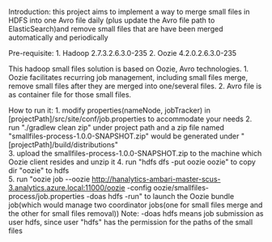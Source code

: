 Introduction:
    this project aims to implement a way to merge small files in HDFS into one Avro file daily (plus update the Avro file path to ElasticSearch)and remove small files that are have been merged automatically and periodically
     
Pre-requisite:
    1. Hadoop 2.7.3.2.6.3.0-235
    2. Oozie 4.2.0.2.6.3.0-235 

This hadoop small files solution is based on Oozie, Avro technologies.
    1. Oozie facilitates recurring job management, including small files merge, remove small files after 
       they are merged into one/several files.
    2. Avro file is as container file for those small files.
    
How to run it:
    1. modify properties(nameNode, jobTracker) in [projectPath]/src/site/conf/job.properties to accommodate your needs 
    2. run "./gradlew clean zip" under project path and a zip file named "smallfiles-process-1.0.0-SNAPSHOT.zip" would be generated under "[projectPath]/build/distributions"  
    3. upload the smallfiles-process-1.0.0-SNAPSHOT.zip to the machine which Oozie client resides and unzip it
    4. run "hdfs dfs -put oozie oozie" to copy dir "oozie" to hdfs  
    5. run "oozie job --oozie http://hanalytics-ambari-master-scus-3.analytics.azure.local:11000/oozie -config oozie/smallfiles-process/job.properties -doas hdfs -run" to launch the Oozie bundle job(which would manage two coordinator jobs(one for small files merge and the other for small files removal))
    Note: -doas hdfs means job submission as user hdfs, since user "hdfs" has the permission for the paths of the small files
